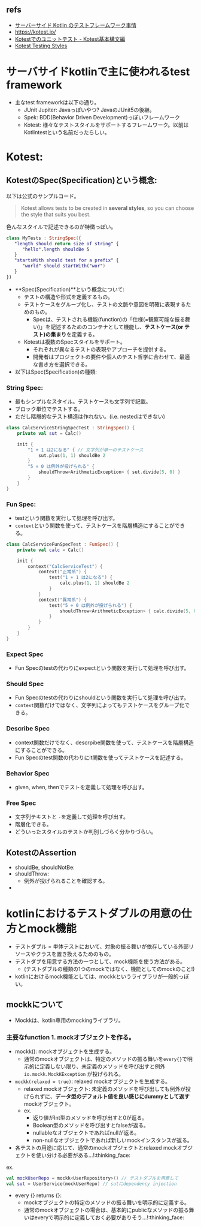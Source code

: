 ## refs

- [サーバーサイド Kotlin のテストフレームワーク事情](https://www.slideshare.net/mikeneck/kotlin-237365895)
- https://kotest.io/
- [Kotestでのユニットテスト - Kotest基本構文編](https://zenn.dev/maiya/articles/2e6d7575cc1e87)
- [Kotest Testing Styles](https://kotest.io/docs/framework/testing-styles.html)

# サーバサイドkotlinで主に使われるtest framework

- 主なtest frameworkは以下の通り。
  - JUnit Jupiter: Javaっぽいやつ? JavaのJUnit5の後継。
  - Spek: BDD(Behavior Driven Development)っぽいフレームワーク
  - Kotest: 様々なテストスタイルをサポートするフレームワーク。以前はKotlintestという名前だったらしい。

# Kotest:

## KotestのSpec(Specification)という概念:

以下は公式のサンプルコード。

> Kotest allows tests to be created in **several styles**, so you can choose the style that suits you best.

色んなスタイルで記述できるのが特徴っぽい。

```kotlin
class MyTests : StringSpec({
   "length should return size of string" {
      "hello".length shouldBe 5
   }
   "startsWith should test for a prefix" {
      "world" should startWith("wor")
   }
})
```

- **Spec(Specification)**という概念について:
  - テストの構造や形式を定義するもの。
  - テストケースをグループ化し、テストの文脈や意図を明確に表現するためのもの。
    - Specは、テストされる機能(function)の「仕様(=観察可能な振る舞い)」を記述するためのコンテナとして機能し、**テストケース(or テスト)の集まり**を定義する。
  - Kotestは複数のSpecスタイルをサポート。
    - それぞれが異なるテストの表現やアプローチを提供する。
    - 開発者はプロジェクトの要件や個人のテスト哲学に合わせて、最適な書き方を選択できる。
- 以下はSpec(Specification)の種類:

### String Spec:

- 最もシンプルなスタイル。テストケースも文字列で記載。
- ブロック単位でテストする。
- ただし階層的なテスト構造は作れない。(i.e. nestedはできない)

```kotlin
class CalcServiceStringSpecTest : StringSpec() {
    private val sut = Calc()

    init {
        "1 + 1 は2になる" { // 文字列が単一のテストケース
            sut.plus(1, 1) shouldBe 2
        }
        "5 ÷ 0 は例外が投げられる" {
            shouldThrow<ArithmeticException> { sut.divide(5, 0) }
        }
    }
}
```

### Fun Spec:

- testという関数を実行して処理を呼び出す。
- `context`という関数を使って、テストケースを階層構造にすることができる。

```kotlin
class CalcServiceFunSpecTest : FunSpec() {
    private val calc = Calc()

    init {
        context("CalcServiceTest") {
            context("正常系") {
                test("1 + 1 は2になる") {
                    calc.plus(1, 1) shouldBe 2
                }
            }
            context("異常系") {
                test("5 ÷ 0 は例外が投げられる") {
                    shouldThrow<ArithmeticException> { calc.divide(5, 0) }
                }
            }
        }
    }
}
```

### Expect Spec

- Fun Specのtestの代わりにexpectという関数を実行して処理を呼び出す。

### Should Spec

- Fun Specのtestの代わりにshouldという関数を実行して処理を呼び出す。
- `context`関数だけではなく、文字列によってもテストケースをグループ化できる。

### Describe Spec

- context関数だけでなく、descrpibe関数を使って、テストケースを階層構造にすることができる。
- Fun Specのtest関数の代わりにit関数を使ってテストケースを記述する。

### Behavior Spec

- given, when, thenでテストを定義して処理を呼び出す。

### Free Spec

- 文字列テキストと `-`を定義して処理を呼び出す。
- 階層化できる。
- どういったスタイルのテストか判別しづらく分かりづらい。

## KotestのAssertion

- shouldBe, shouldNotBe:
- shouldThrow:
  - 例外が投げられることを確認する。
-

# kotlinにおけるテストダブルの用意の仕方とmock機能

- テストダブル = 単体テストにおいて、対象の振る舞いが依存している外部リソースやクラスを置き換えるためのもの。
- テストダブを用意する方法の一つとして、mock機能を使う方法がある。
  - (テストダブルの種類の1つのmockではなく、機能としてのmockのこと!)
- kotlinにおけるmock機能としては、mockkというライブラリが一般的っぽい。

## mockkについて

- Mockkは、kotlin専用のmockingライブラリ。

### 主要なfunction 1. mockオブジェクトを作る。

- mockk(): mockオブジェクトを生成する。
  - 通常のmockオブジェクトは、特定のメソッドの振る舞いを`every{}`で明示的に定義しない限り、未定義のメソッドを呼び出すと例外 `io.mockk.MockKException` が投げられる。
- `mockk(relaxed = true)`: relaxed mockオブジェクトを生成する。
  - relaxed mockオブジェクト: 未定義のメソッドを呼び出しても例外が投げられずに、**データ型のデフォルト値を良い感じにdummyとして返す**mockオブジェクト。
  - ex.
    - 返り値がInt型のメソッドを呼び出すと0が返る。
    - Boolean型のメソッドを呼び出すとfalseが返る。
    - nullableなオブジェクトであればnullが返る。
    - non-nullなオブジェクトであれば新しいmockインスタンスが返る。
- 各テストの用途に応じて、通常のmockオブジェクトとrelaxed mockオブジェクトを使い分ける必要がある...!:thinking_face:

ex.

```kotlin
val mockUserRepo = mockk<UserRepository>() // テストダブルを用意して
val sut = UserService(mockUserRepo) // sutにdependency injection
```

- every {} returns {}:
  - mockオブジェクトの特定のメソッドの振る舞いを明示的に定義する。
  - 通常のmockオブジェクトの場合は、基本的にpublicなメソッドの振る舞いはeveryで明示的に定義しておく必要がありそう...!:thinking_face:
